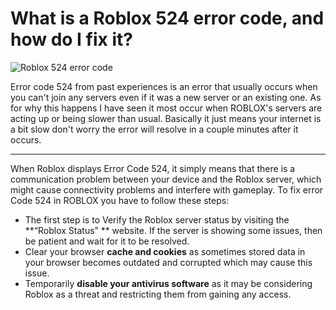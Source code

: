 # What is a Roblox 524 error code, and how do I fix it?
![Roblox 524 error code](https://untolddetails.com/wp-content/uploads/2021/10/roblox-error-code-524.jpg)

Error code 524 from past experiences is an error that usually occurs when you can't join any servers even if it was a new server or an existing one. As for why this happens I have seen it most occur when ROBLOX's servers are acting up or being slower than usual. Basically it just means your internet is a bit slow don't worry the error will resolve in a couple minutes after it occurs.

-----

When Roblox displays Error Code 524, it simply means that there is a communication problem between your device and the Roblox server, which might cause connectivity problems and interfere with gameplay. To fix error Code 524 in ROBLOX you have to follow these steps:

* The first step is to Verify the Roblox server status by visiting the **“Roblox Status” ** website. If the server is showing some issues, then be patient and wait for it to be resolved.
* Clear your browser **cache and cookies** as sometimes stored data in your browser becomes outdated and corrupted which may cause this issue.
* Temporarily **disable your antivirus software** as it may be considering Roblox as a threat and restricting them from gaining any access.
